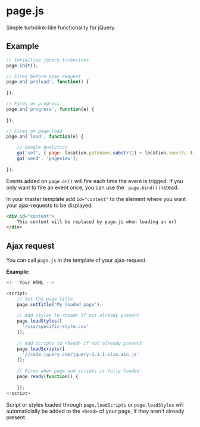 # page.js
Simple turbolink-like functionality for jQuery.

## Example

```js
// Intiailize jquery.turbolinks
page.init();

// Fires before ajax request
page.on('preload', function() {
    
});

// Fires on progress
page.on('progress', function(e) {
    
});

// Fires on page-load
page.on('load', function(e) {

    // Google Analytics
    ga('set', { page: location.pathname.substr(1) + location.search, title: window.title });
    ga('send', 'pageview');
    
});
```

Events added on `page.on()` will fire each time the event is trigged. If you only want to fire an event once, you can use the ` page.bind()` instead.

In your master template add `id="content"` to the element where you want your ajax-requests to be displayed.
```html
<div id="content">
    This content will be replaced by page.js when loading an url
</div>
```

## Ajax request

You can call `page.js` in the template of your ajax-request.

**Example:**

```js
<!-- Your HTML -->

<script>
    // Set the page title
    page.setTitle('My loaded page');
    
    // Add styles to <head> if not already present
    page.loadStyles([
      '/css/specific-style.css'
    ]);
    
    // Add scripts to <head> if not already present
    page.loadScripts([
      '//code.jquery.com/jquery-3.1.1.slim.min.js'
    ]);
    
    // Fires when page and scripts is fully loaded
    page.ready(function() {
    
    });
</script>
```
Script or styles loaded through `page.loadScripts` or `page.loadStyles` will automaticially be added to the `<head>` of your page, if they aren't already present.
